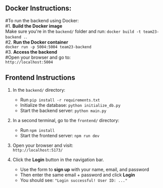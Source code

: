## Docker Instructions:
#To run the backend using Docker:  
#1. **Build the Docker image**  
  Make sure you're in the `backend/` folder and run: `docker build -t team23-backend .`.  
#2. **Run the Docker container**  
  `docker run -p 5004:5004 team23-backend`  
#3. **Access the backend**  
  #Open your browser and go to:  
  `http://localhost:5004`  

## Frontend Instructions

1. In the `backend/` directory:
   - Run `pip install -r requirements.txt`
   - Initialize the database: `python initialize_db.py`
   - Start the backend server: `python main.py`

2. In a second terminal, go to the `frontend/` directory:
   - Run `npm install`
   - Start the frontend server: `npm run dev`

3. Open your browser and visit:  
   `http://localhost:5173/`

4. Click the **Login** button in the navigation bar.  
   - Use the form to **sign up** with your name, email, and password  
   - Then enter the same email + password and click **Login**  
   - You should see: `"Login successful! User ID: ..."`
